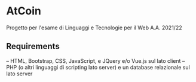 # AtCoin
Progetto per l'esame di Linguaggi e Tecnologie per il Web A.A. 2021/22

## Requirements

– HTML, Bootstrap, CSS, JavaScript, e JQuery e/o
Vue.js sul lato client
– PHP (o altri linguaggi di scripting lato server) e un
database relazionale sul lato server
